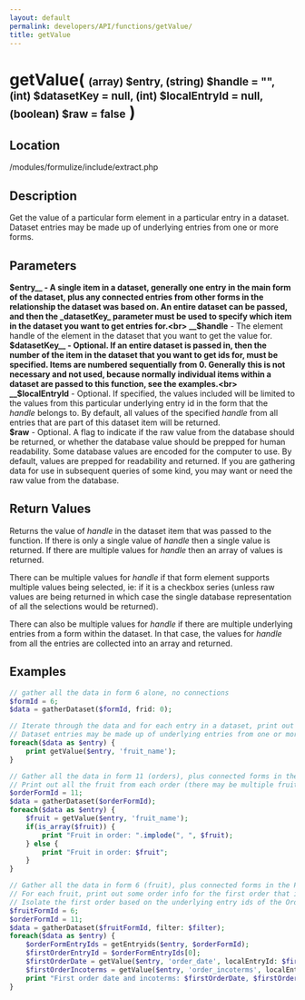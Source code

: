 ```yaml
---
layout: default
permalink: developers/API/functions/getValue/
title: getValue
---
```


# getValue( <span style='font-size: 14pt;'>(array) $entry, (string) $handle = "", (int) $datasetKey = null, (int) $localEntryId = null, (boolean) $raw = false</span> )

## Location

/modules/formulize/include/extract.php

## Description

Get the value of a particular form element in a particular entry in a dataset. Dataset entries may be made up of underlying entries from one or more forms.

## Parameters

__$entry__ - A single item in a dataset, generally one entry in the main form of the dataset, plus any connected entries from other forms in the relationship the dataset was based on. An entire dataset can be passed, and then the _datasetKey_ parameter must be used to specify which item in the dataset you want to get entries for.<br>
__$handle__ - The element handle of the element in the dataset that you want to get the value for.<br>
__$datasetKey__ - Optional. If an entire dataset is passed in, then the number of the item in the dataset that you want to get ids for, must be specified. Items are numbered sequentially from 0. Generally this is not necessary and not used, because normally individual items within a dataset are passed to this function, see the examples.<br>
__$localEntryId__ - Optional. If specified, the values included will be limited to the values from this particular underlying entry id in the form that the _handle_ belongs to. By default, all values of the specified _handle_ from all entries that are part of this dataset item will be returned.<br>
__$raw__ - Optional. A flag to indicate if the raw value from the database should be returned, or whether the database value should be prepped for human readability. Some database values are encoded for the computer to use. By default, values are prepped for readability and returned. If you are gathering data for use in subsequent queries of some kind, you may want or need the raw value from the database.

## Return Values

Returns the value of _handle_ in the dataset item that was passed to the function. If there is only a single value of _handle_ then a single value is returned. If there are multiple values for _handle_ then an array of values is returned.

There can be multiple values for _handle_ if that form element supports multiple values being selected, ie: if it is a checkbox series (unless raw values are being returned in which case the single database representation of all the selections would be returned).

There can also be multiple values for _handle_ if there are multiple underlying entries from a form within the dataset. In that case, the values for _handle_ from all the entries are collected into an array and returned.

## Examples

~~~php
// gather all the data in form 6 alone, no connections
$formId = 6;
$data = gatherDataset($formId, frid: 0);

// Iterate through the data and for each entry in a dataset, print out the value of 'fruit_name'
// Dataset entries may be made up of underlying entries from one or more forms
foreach($data as $entry) {
	print getValue($entry, 'fruit_name');
}
~~~

~~~php
// Gather all the data in form 11 (orders), plus connected forms in the Primary Relationship
// Print out all the fruit from each order (there may be multiple fruit entries in each item in the dataset)
$orderFormId = 11;
$data = gatherDataset($orderFormId);
foreach($data as $entry) {
	$fruit = getValue($entry, 'fruit_name');
	if(is_array($fruit)) {
		print "Fruit in order: ".implode(", ", $fruit);
	} else {
		print "Fruit in order: $fruit";
	}
}
~~~

~~~php
// Gather all the data in form 6 (fruit), plus connected forms in the Primary Relationship
// For each fruit, print out some order info for the first order that in the dataset associated with that fruit
// Isolate the first order based on the underlying entry ids of the Orders form, within each item in the dataset
$fruitFormId = 6;
$orderFormId = 11;
$data = gatherDataset($fruitFormId, filter: $filter);
foreach($data as $entry) {
	$orderFormEntryIds = getEntryids($entry, $orderFormId);
	$firstOrderEntryId = $orderFormEntryIds[0];
	$firstOrderDate = getValue($entry, 'order_date', localEntryId: $firstOrderEntryId);
	$firstOrderIncoterms = getValue($entry, 'order_incoterms', localEntryId: $firstOrderEntryId);
	print "First order date and incoterms: $firstOrderDate, $firstOrderIncoTerms";
}
~~~

